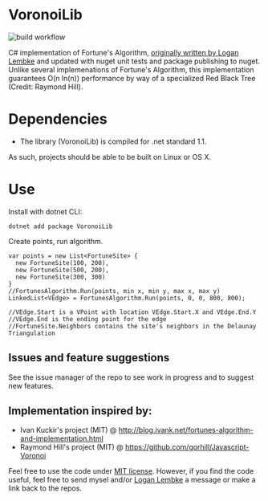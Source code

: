 # VoronoiLib

![build workflow](https://github.com/sesopenko/VoronoiLib/actions/workflows/pipeline.yml/badge.svg?branch=master)

C# implementation of Fortune's Algorithm, [originally written by Logan Lembke](https://github.com/Zalgo2462/VoronoiLib) and updated with nuget unit tests and package publishing to nuget.
Unlike several implemenations of Fortune's Algorithm, this implementation guarantees O(n ln(n)) performance by way of a specialized Red Black Tree (Credit: Raymond Hill).

# Dependencies
- The library (VoronoiLib) is compiled for .net standard 1.1.

As such, projects should be able to be built on Linux or OS X.
# Use

Install with dotnet CLI:

```
dotnet add package VoronoiLib
```

Create points, run algorithm.

```
var points = new List<FortuneSite> {
  new FortuneSite(100, 200),
  new FortuneSite(500, 200),
  new FortuneSite(300, 300)
}
//FortunesAlgorithm.Run(points, min x, min y, max x, max y)
LinkedList<VEdge> = FortunesAlgorithm.Run(points, 0, 0, 800, 800);

//VEdge.Start is a VPoint with location VEdge.Start.X and VEdge.End.Y
//VEdge.End is the ending point for the edge
//FortuneSite.Neighbors contains the site's neighbors in the Delaunay Triangulation
```

## Issues and feature suggestions
See the issue manager of the repo to see work in progress and to suggest new features.

## Implementation inspired by:
- Ivan Kuckir's project (MIT) @ http://blog.ivank.net/fortunes-algorithm-and-implementation.html
- Raymond Hill's project (MIT) @ https://github.com/gorhill/Javascript-Voronoi 

Feel free to use the code under [MIT license](License.md). However, if you find the code useful, feel free to send mysel and/or [Logan Lembke](https://github.com/Zalgo2462/VoronoiLib) a message or make a link back to the repos.

